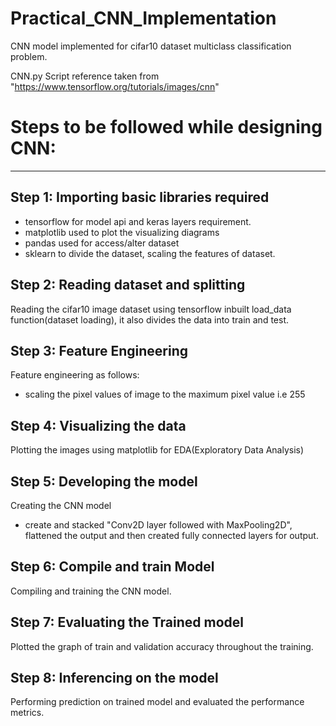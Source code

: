 # Practical_CNN_Implementation
CNN model implemented for cifar10 dataset multiclass classification problem.

CNN.py Script reference taken from "https://www.tensorflow.org/tutorials/images/cnn"

# Steps to be followed while designing CNN:
--------------------------------------------

Step 1: Importing basic libraries required
-------
- tensorflow for model api and keras layers requirement.
- matplotlib used to plot the visualizing diagrams
- pandas used for access/alter dataset
- sklearn to divide the dataset, scaling the features of dataset.

Step 2: Reading dataset and splitting
-------
Reading the cifar10 image dataset using tensorflow inbuilt load_data function(dataset loading), it also divides the data into train and test.

Step 3: Feature Engineering
-------
Feature engineering as follows:
- scaling the pixel values of image to the maximum pixel value i.e 255

Step 4: Visualizing the data
-------
Plotting the images using matplotlib for EDA(Exploratory Data Analysis)

Step 5: Developing the model
-------
Creating the CNN model
- create and stacked "Conv2D layer followed with MaxPooling2D", flattened the output and then created fully connected layers for output.

Step 6: Compile and train Model
-------
Compiling and training the CNN model.

Step 7: Evaluating the Trained model
-------
Plotted the graph of train and validation accuracy throughout the training.

Step 8: Inferencing on the model
-------
Performing prediction on trained model and evaluated the performance metrics.
